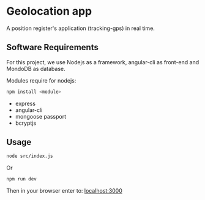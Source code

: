 # Geolocation app

A position register's application (tracking-gps) in real time.

## Software Requirements

For this project, we use Nodejs as a framework, angular-cli as front-end and MondoDB as database.

Modules require for nodejs:

``` bash
npm install <module>
```

* express 
* angular-cli
* mongoose passport 
* bcryptjs 


## Usage

``` bash
node src/index.js
```

Or

``` bash
npm run dev
```
Then in your browser enter to: [localhost:3000](localhost:3000)
